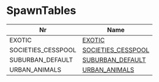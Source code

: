 

# SpawnTables



| Nr | Name | 
|  --  |  --  | 
| EXOTIC | [EXOTIC](List/EXOTIC.md) | 
| SOCIETIES_CESSPOOL | [SOCIETIES_CESSPOOL](List/SOCIETIES_CESSPOOL.md) | 
| SUBURBAN_DEFAULT | [SUBURBAN_DEFAULT](List/SUBURBAN_DEFAULT.md) | 
| URBAN_ANIMALS | [URBAN_ANIMALS](List/URBAN_ANIMALS.md) | 

